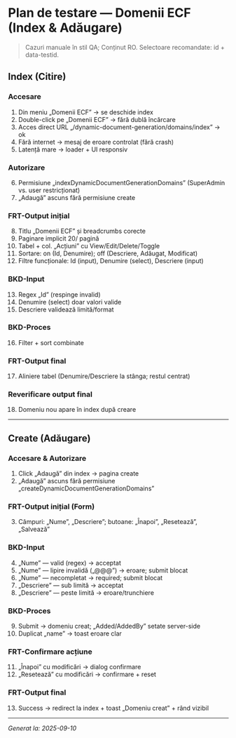 # Plan de testare — Domenii ECF (Index & Adăugare)

> Cazuri manuale în stil QA; Conținut RO. Selectoare recomandate: id + data-testid.

## Index (Citire)
### Accesare
1. Din meniu „Domenii ECF” → se deschide index
2. Double-click pe „Domenii ECF” → fără dublă încărcare
3. Acces direct URL „/dynamic-document-generation/domains/index” → ok
4. Fără internet → mesaj de eroare controlat (fără crash)
5. Latență mare → loader + UI responsiv

### Autorizare
6. Permisiune „indexDynamicDocumentGenerationDomains” (SuperAdmin vs. user restricționat)
7. „Adaugă” ascuns fără permisiune create

### FRT-Output inițial
8. Titlu „Domenii ECF” și breadcrumbs corecte
9. Paginare implicit 20/ pagină
10. Tabel + col. „Acțiuni” cu View/Edit/Delete/Toggle
11. Sortare: on (Id, Denumire); off (Descriere, Adăugat, Modificat)
12. Filtre funcționale: Id (input), Denumire (select), Descriere (input)

### BKD-Input
13. Regex „Id” (respinge invalid)
14. Denumire (select) doar valori valide
15. Descriere validează limită/format

### BKD-Proces
16. Filter + sort combinate

### FRT-Output final
17. Aliniere tabel (Denumire/Descriere la stânga; restul centrat)

### Reverificare output final
18. Domeniu nou apare în index după creare

---

## Create (Adăugare)
### Accesare & Autorizare
1. Click „Adaugă” din index → pagina create
2. „Adaugă” ascuns fără permisiune „createDynamicDocumentGenerationDomains”

### FRT-Output inițial (Form)
3. Câmpuri: „Nume”, „Descriere”; butoane: „Înapoi”, „Resetează”, „Salvează”

### BKD-Input
4. „Nume” — valid (regex) → acceptat
5. „Nume” — lipire invalidă („@@@”) → eroare; submit blocat
6. „Nume” — necompletat → required; submit blocat
7. „Descriere” — sub limită → acceptat
8. „Descriere” — peste limită → eroare/trunchiere

### BKD-Proces
9. Submit → domeniu creat; „Added/AddedBy” setate server-side
10. Duplicat „name” → toast eroare clar

### FRT-Confirmare acțiune
11. „Înapoi” cu modificări → dialog confirmare
12. „Resetează” cu modificări → confirmare + reset

### FRT-Output final
13. Success → redirect la index + toast „Domeniu creat” + rând vizibil

---

*Generat la: 2025-09-10*
